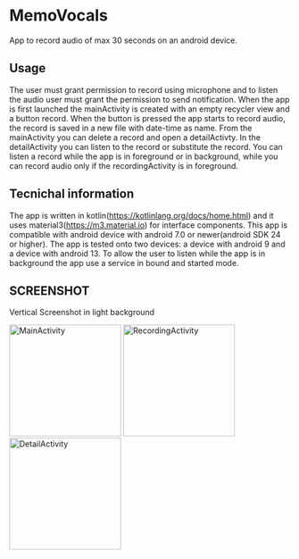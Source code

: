 # MemoVocals
 App to record audio of max 30 seconds on an android device.

 ## Usage
 The user must grant permission to record using microphone and to listen the audio user must grant the permission to send notification.
 When the app is first launched the mainActivity is created with an empty recycler view and a button record. When the button is pressed the app starts to   record audio, the record is saved in a new file with date-time as name.
 From the mainActivity you can delete a record and open a detailActivty.
 In the detailActivity you can listen to the record or substitute the record.
 You can listen a record while the app is in foreground or in background, while you can record audio only if the recordingActivity is in foreground.

 ## Tecnichal information
 The app is written in kotlin(https://kotlinlang.org/docs/home.html) and it uses material3(https://m3.material.io) for interface components. This app is compatible with android device with android 7.0 or newer(android SDK 24 or higher). The app is tested onto two devices: a device with android 9 and a device with android 13.
 To allow the user to listen while the app is in background the app use a service in bound and started mode.


 ## SCREENSHOT
 Vertical Screenshot in light background
 <p float="left">
  <img src="https://github.com/Sproc01/MemoVocals/assets/95143387/e8cdb3e0-6bfb-40d4-87f2-c6f6894bed92" alt="MainActivity" width="200" />
  <img src="https://github.com/Sproc01/MemoVocals/assets/95143387/244c3b19-6956-40fe-a16c-50b16b0dcc20" alt="RecordingActivity" width="200" /> 
  <img src="https://github.com/Sproc01/MemoVocals/assets/95143387/02fc534e-ccc5-4a5d-9262-6342042a463b" alt="DetailActivity" width="200"/>
</p>

 
